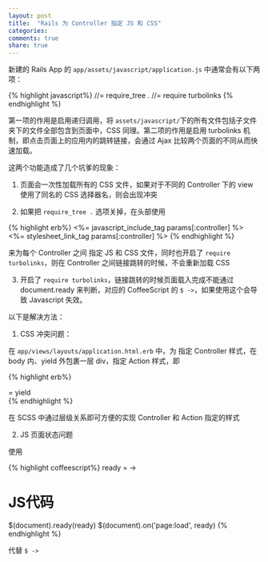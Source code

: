 ```yaml
---
layout: post
title:  "Rails 为 Controller 指定 JS 和 CSS"
categories:
comments: true
share: true
---
```


新建的 Rails App 的 `app/assets/javascript/application.js` 中通常会有以下两项：

{% highlight javascript%}
//= require_tree .
//= require turbolinks
{% endhighlight %}

第一项的作用是启用递归调用，将 `assets/javascript/`下的所有文件包括子文件夹下的文件全部包含到页面中，CSS 同理。第二项的作用是启用 turbolinks 机制，即点击页面上的应用内的跳转链接，会通过 Ajax 比较两个页面的不同从而快速加载。

这两个功能造成了几个坑爹的现象：

1. 页面会一次性加载所有的 CSS 文件，如果对于不同的 Controller 下的 view 使用了同名的 CSS 选择器名，则会出现冲突

2. 如果把 `require_tree .` 选项关掉，在头部使用

{% highlight erb%}
<%= javascript_include_tag params[:controller] %>
<%= stylesheet_link_tag params[:controller] %>
{% endhighlight %}

来为每个  Controller 之间 指定 JS 和 CSS 文件，同时也开启了 `require turbolinks`，则在 Controller 之间链接跳转的时候，不会重新加载 CSS

3. 开启了 `require turbolinks`，链接跳转的时候页面载入完成不能通过 document.ready 来判断，对应的 CoffeeScript 的 `$ ->`，如果使用这个会导致 Javascript 失效。

以下是解决方法：

1. CSS 冲突问题：

在 `app/views/layouts/application.html.erb` 中，为 <body> 指定 Controller 样式，在 body 内、yield 外包裹一层 div，指定 Action 样式，即 

{% highlight erb%}
<body class="#{controller.controller_name}">
    <div class="#{action_name}">
        = yield
    </div>
</body>
{% endhighlight %}

在 SCSS 中通过层级关系即可方便的实现 Controller 和 Action 指定的样式

2. JS 页面状态问题

使用

{% highlight coffeescript%}
ready = ->
# JS代码
$(document).ready(ready)
$(document).on('page:load', ready)
{% endhighlight %}

代替 `$ ->`
